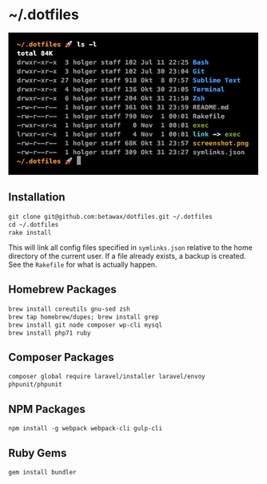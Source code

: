 # ~/.dotfiles

![](screenshot.png)

## Installation

```
git clone git@github.com:betawax/dotfiles.git ~/.dotfiles
cd ~/.dotfiles
rake install
```

This will link all config files specified in `symlinks.json` relative to the home directory of the current user. If a file already exists, a backup is created. See the `Rakefile` for what is actually happen.

## Homebrew Packages

```
brew install coreutils gnu-sed zsh
brew tap homebrew/dupes; brew install grep
brew install git node composer wp-cli mysql
brew install php71 ruby
```

## Composer Packages

```
composer global require laravel/installer laravel/envoy phpunit/phpunit
```

## NPM Packages

```
npm install -g webpack webpack-cli gulp-cli
```

## Ruby Gems

```
gem install bundler
```
